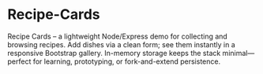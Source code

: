 # Recipe-Cards
Recipe Cards – a lightweight Node/Express demo for collecting and browsing recipes. Add dishes via a clean form; see them instantly in a responsive Bootstrap gallery. In-memory storage keeps the stack minimal—perfect for learning, prototyping, or fork-and-extend persistence.
